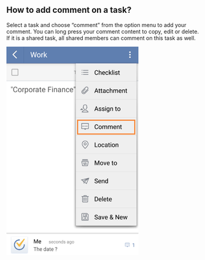 ## How to add comment on a task?
Select a task and choose “comment” from the option menu to add your comment. You can long press your comment content to copy, edit or delete. If it is a shared task, all shared members can comment on this task as well.

![](../images/image2.2.11X.png)
